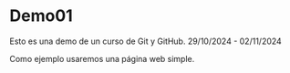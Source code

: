 # Demo01

Esto es una demo de un curso de Git y GitHub.
29/10/2024 - 02/11/2024

Como ejemplo usaremos una página web simple.
